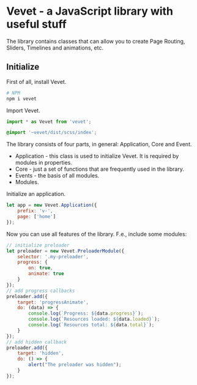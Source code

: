# Vevet - a JavaScript library with useful stuff

The library contains classes that can allow you to create Page Routing, Sliders, Timelines and animations, etc. <br>

## Initialize

First of all, install Vevet.
```sh
# NPM
npm i vevet
```

Import Vevet.
```js
import * as Vevet from 'vevet';
```
```scss
@import '~vevet/dist/scss/index';
```

The library consists of four parts, in general: Application, Core and Event.
*  Application - this class is used to initialize Vevet. It is required by modules in properties.
*  Core - just a set of functions that are frequently used in the library.
*  Events - the basis of all modules. 
*  Modules. 

Initialize an application.
```js
let app = new Vevet.Application({
    prefix: 'v-',
    page: ['home']
});
```
Now you can use all features of the library. F.e., include some modules:
```js
// initialize preloader
let preloader = new Vevet.PreloaderModule({
    selector: '.my-preloader',
    progress: {
        on: true,
        animate: true
    }
});
// add progress callbacks
preloader.add({
    target: 'progressAnimate',
    do: (data) => {
        console.log(`Progress: ${data.progress}`);
        console.log(`Resources loaded: ${data.loaded}`);
        console.log(`Resources total: ${data.total}`);
    }
});
// add hidden callback
preloader.add({
    target: 'hidden',
    do: () => {
        alert("The preloader was hidden");
    }
});
```